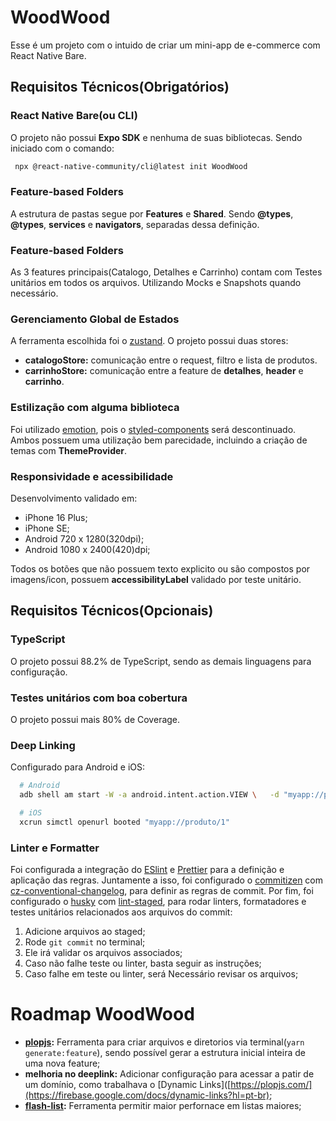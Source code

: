 # WoodWood

Esse é um projeto com o intuido de criar um mini-app de e-commerce com React Native Bare.

## Requisitos Técnicos(Obrigatórios)

### React Native Bare(ou CLI)

O projeto não possui **Expo SDK** e nenhuma de suas bibliotecas. Sendo iniciado com o comando:

```bash
 npx @react-native-community/cli@latest init WoodWood
```

### Feature-based Folders

A estrutura de pastas segue por **Features** e **Shared**. Sendo **@types**, **@types**, **services** e **navigators**, separadas dessa definição.

### Feature-based Folders

As 3 features principais(Catalogo, Detalhes e Carrinho) contam com Testes unitários em todos os arquivos. Utilizando Mocks e Snapshots quando necessário.

### Gerenciamento Global de Estados

A ferramenta escolhida foi o [zustand](https://zustand.docs.pmnd.rs/getting-started/introduction). O projeto possui duas stores:

- **catalogoStore:** comunicação entre o request, filtro e lista de produtos.
- **carrinhoStore:** comunicação entre a feature de **detalhes**, **header** e **carrinho**.

### Estilização com alguma biblioteca

Foi utilizado [emotion](https://emotion.sh/docs/introduction), pois o [styled-components](https://styled-components.com/) será descontinuado. Ambos possuem uma utilização bem parecidade, incluindo a criação de temas com **ThemeProvider**.

### Responsividade e acessibilidade

Desenvolvimento validado em: 
- iPhone 16 Plus;
- iPhone SE;
- Android 720 x 1280(320dpi);
- Android 1080 x 2400(420)dpi;

Todos os botões que não possuem texto explicito ou são compostos por imagens/icon, possuem **accessibilityLabel** validado por teste unitário.

## Requisitos Técnicos(Opcionais)

### TypeScript

O projeto possui 88.2% de TypeScript, sendo as demais linguagens para configuração.

### Testes unitários com boa cobertura

O projeto possui mais 80% de Coverage.

### Deep Linking

Configurado para Android e iOS:

```bash
  # Android
  adb shell am start -W -a android.intent.action.VIEW \   -d "myapp://produto/1" \   com.woodwood;

  # iOS
  xcrun simctl openurl booted "myapp://produto/1"
```

### Linter e Formatter

Foi configurada a integração do [ESlint](https://eslint.org/) e [Prettier](https://prettier.io/) para a definição e aplicação das regras. Juntamente a isso, foi configurado o [commitizen](https://commitizen-tools.github.io/commitizen/) com [cz-conventional-changelog](https://commitizen-tools.github.io/commitizen/), para definir as regras de commit. Por fim, foi configurado o [husky](https://github.com/commitizen/cz-conventional-changelog) com [lint-staged](https://github.com/lint-staged/lint-staged), para rodar linters, formatadores e testes unitários relacionados aos arquivos do commit:

1. Adicione arquivos ao staged;
2. Rode ```git commit``` no terminal;
3. Ele irá validar os arquivos associados;
4. Caso não falhe teste ou linter, basta seguir as instruções;
5. Caso falhe em teste ou linter, será Necessário revisar os arquivos;

# Roadmap WoodWood
- **[plopjs](https://plopjs.com/):** Ferramenta para criar arquivos e diretorios via terminal(```yarn generate:feature```), sendo possível gerar a estrutura inicial inteira de uma nova feature;
- **melhoria no deeplink:** Adicionar configuração para acessar a patir de um domínio, como trabalhava o [Dynamic Links]([https://plopjs.com/](https://firebase.google.com/docs/dynamic-links?hl=pt-br);
- **[flash-list](ttps://shopify.github.io/flash-list/):** Ferramenta permitir maior perfornace em listas maiores;
